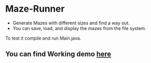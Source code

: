 # Maze-Runner
- Generate Mazes with different sizes and find a way out.
- You can save, load, and display the mazes from the file system.

To test it  compile and run Main.java.
## You can find  Working demo  [here](https://youtu.be/gKI8VfgKDMI)
